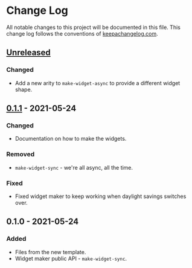 # Change Log
All notable changes to this project will be documented in this file. This change log follows the conventions of [keepachangelog.com](http://keepachangelog.com/).

## [Unreleased]
### Changed
- Add a new arity to `make-widget-async` to provide a different widget shape.

## [0.1.1] - 2021-05-24
### Changed
- Documentation on how to make the widgets.

### Removed
- `make-widget-sync` - we're all async, all the time.

### Fixed
- Fixed widget maker to keep working when daylight savings switches over.

## 0.1.0 - 2021-05-24
### Added
- Files from the new template.
- Widget maker public API - `make-widget-sync`.

[Unreleased]: https://github.com/jgdavey/pg-info/compare/0.1.1...HEAD
[0.1.1]: https://github.com/jgdavey/pg-info/compare/0.1.0...0.1.1
